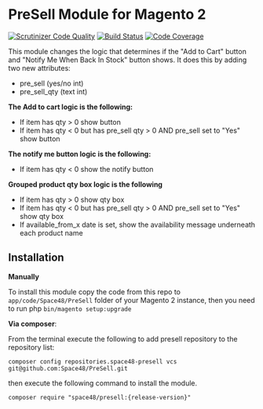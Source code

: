 # PreSell Module for Magento 2
[![Scrutinizer Code Quality](https://scrutinizer-ci.com/g/Space48/PreSell/badges/quality-score.png?b=master&s=7210069e74b8b2e80850a97f722117ac72655eb6)](https://scrutinizer-ci.com/g/Space48/PreSell/?branch=master)
[![Build Status](https://scrutinizer-ci.com/g/Space48/PreSell/badges/build.png?b=master&s=36a86ee32d2c7ad2d3cce148ad8d8faac2d70e59)](https://scrutinizer-ci.com/g/Space48/PreSell/build-status/master)
[![Code Coverage](https://scrutinizer-ci.com/g/Space48/PreSell/badges/coverage.png?b=master&s=4a30cd427d9faf4f0ead350e655f1659d3e3c2d1)](https://scrutinizer-ci.com/g/Space48/PreSell/?branch=master)

This module changes the logic that determines if the "Add to Cart" button and "Notify Me When Back In Stock" button shows. It does this by adding two new attributes:

- pre_sell (yes/no int)
- pre_sell_qty (text int)

**The Add to cart logic is the following:**

- If item has qty > 0 show button
- If item has qty < 0 but has pre_sell qty > 0 AND pre_sell set to "Yes" show button

**The notify me button logic is the following:**

- If item has qty < 0 show the notify button

**Grouped product qty box logic is the following**

- If item has qty > 0 show qty box
- If item has qty < 0 but has pre_sell qty > 0 AND pre_sell set to "Yes" show qty box
- If available_from_x date is set, show the availability message underneath each product name

## Installation

**Manually** 

To install this module copy the code from this repo to `app/code/Space48/PreSell` folder of your Magento 2 instance, then you need to run php `bin/magento setup:upgrade`

**Via composer**:

From the terminal execute the following to add presell repository to the repository list:

`composer config repositories.space48-presell vcs git@github.com:Space48/PreSell.git`

then execute the following command to install the module.

`composer require "space48/presell:{release-version}"`
